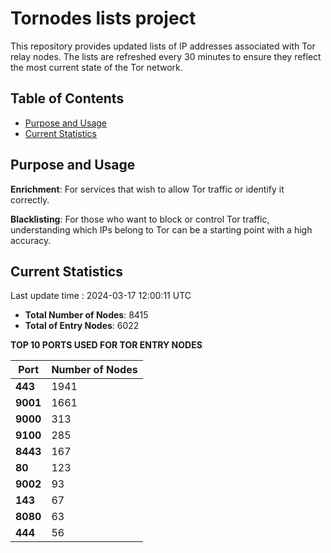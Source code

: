 # Tornodes lists project

This repository provides updated lists of IP addresses associated with Tor relay nodes. The lists are refreshed every 30 minutes to ensure they reflect the most current state of the Tor network.

## Table of Contents

- [Purpose and Usage](#purpose-and-usage)
- [Current Statistics](#current-statistics)


## Purpose and Usage

**Enrichment**: For services that wish to allow Tor traffic or identify it correctly.

**Blacklisting**: For those who want to block or control Tor traffic, understanding which IPs belong to Tor can be a starting point with a high accuracy.

## Current Statistics

Last update time : 2024-03-17 12:00:11 UTC

- **Total Number of Nodes**: 8415
- **Total of Entry Nodes**: 6022

**TOP 10 PORTS USED FOR TOR ENTRY NODES**

| **Port** | **Number of Nodes** |
|------|-----------------|
| **443**   | 1941  |
| **9001**   | 1661  |
| **9000**   | 313  |
| **9100**   | 285  |
| **8443**   | 167  |
| **80**   | 123  |
| **9002**   | 93  |
| **143**   | 67  |
| **8080**   | 63  |
| **444**   | 56  |

